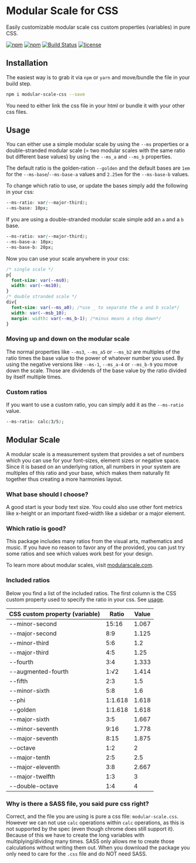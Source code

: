 # Modular Scale for CSS
Easily customizable modular scale css custom properties (variables) in pure CSS.

[![npm](https://img.shields.io/npm/v/modular-scale-css.svg?style=flat-square)](https://www.npmjs.com/package/modular-scale-css)
[![npm](https://img.shields.io/npm/dt/modular-scale-css.svg?style=flat-square)](https://www.npmjs.com/package/modular-scale-css) [![Build Status](https://img.shields.io/travis/nuclei/modular-scale/master.svg?style=flat-square)](https://travis-ci.org/nuclei/modular-scale) [![license](https://img.shields.io/github/license/nuclei/modular-scale.svg?style=flat-square)](https://github.com/nuclei/modular-scale/blob/master/LICENSE)

## Installation
The easiest way is to grab it via `npm` or `yarn` and move/bundle the file in your build step.

```bash
npm i modular-scale-css --save
```

You need to either link the css file in your html or bundle it with your other css files.

## Usage
You can either use a simple modular scale by using the `--ms` properties or a double-stranded modular scale (= two modular scales with the same ratio but different base values) by using the `--ms_a` and `--ms_b` properties.

The default ratio is the golden-ration `--golden` and the default bases are `1em` for the `--ms-base`/`--ms-base-a` values and `2.25em` for the `--ms-base-b` values.

To change which ratio to use, or update the bases simply add the following in your css:

```css
--ms-ratio: var(--major-third);
--ms-base: 10px;
```

If you are using a double-stranded modular scale simple add an `a` and a `b` base.

```css
--ms-ratio: var(--major-third);
--ms-base-a: 10px;
--ms-base-b: 20px;
```

Now you can use your scale anywhere in your css:

```css
/* single scale */
p{
  font-size: var(--ms0);
  width: var(--ms10);
}
/* double stranded scale */
div{
  font-size: var(--ms_a0); /*use _ to separate the a and b scale*/
  width: var(--msb_10);
  margin: width: var(--ms_b-1); /*minus means a step down*/
}
```

### Moving up and down on the modular scale
The normal properties like `--ms3`, `--ms_a5` or `--ms_b2` are multiples of the ratio times the base value to the power of whatever number you used. By using the negative versions like `--ms-1`, `--ms_a-4` or `--ms_b-9` you move down the scale. Those are dividends of the base value by the ratio divided by itself multiple times.

### Custom ratios
If you want to use a custom ratio, you can simply add it as the `--ms-ratio` value.

```css
--ms-ratio: calc(3/5);
```

## Modular Scale
A modular scale is a measurement system that provides a set of numbers which you can use for your font-sizes, element sizes or negative space. Since it is based on an underlying ration, all numbers in your system are multiples of this ratio and your base, which makes them naturally fit together thus creating a more harmonies layout.

### What base should I choose?
A good start is your body text size. You could also use other font metrics like x-height or an important fixed-width like a sidebar or a major element.

### Which ratio is good?
This package includes many ratios from the visual arts, mathematics and music. If you have no reason to favor any of the provided, you can just try some ratios and see which values work best for your design.

To learn more about modular scales, visit [modularscale.com](http://www.modularscale.com).

### Included ratios
Below you find a list of the included ratios. The first column is the CSS custom property used to specify the ratio in your css. See [usage](#usage).

CSS custom property (variable) | Ratio | Value
--- | --- | ---
--minor-second | 15:16 | 1.067
--major-second | 8:9 | 1.125
--minor-third | 5:6 | 1.2
--major-third | 4:5 | 1.25
--fourth | 3:4 | 1.333
--augmented-fourth | 1:√2 | 1.414
--fifth | 2:3 | 1.5
--minor-sixth | 5:8 | 1.6
--phi | 1:1.618 | 1.618
--golden | 1:1.618 | 1.618
--major-sixth | 3:5 | 1.667
--minor-seventh | 9:16 | 1.778
--major-seventh | 8:15 | 1.875
--octave | 1:2 | 2
--major-tenth | 2:5 | 2.5
--major-eleventh | 3:8 | 2.667
--major-twelfth | 1:3 | 3
--double-octave | 1:4 | 4

### Why is there a SASS file, you said pure css right?
Correct, and the file you are using is pure a css file: `modular-scale.css`. However we can not use `calc` operations within `calc` operations, as this is not supported by the spec (even though chrome does still support it). Because of this we have to create the long variables with multiplying/dividing many times. SASS only allows me to create those calculations without writing them out. When you download the package you only need to care for the `.css` file and do NOT need SASS.
